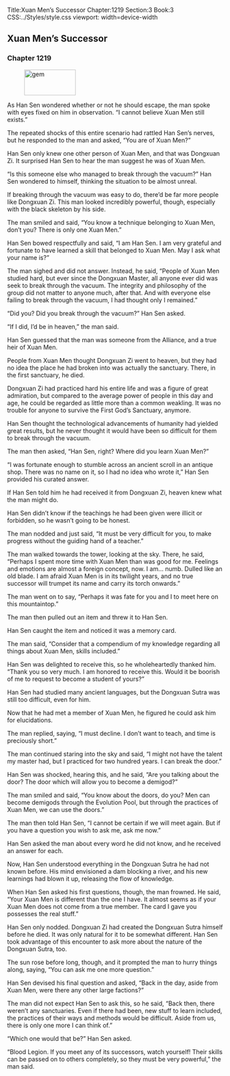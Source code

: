 Title:Xuan Men’s Successor 
Chapter:1219 
Section:3 
Book:3 
CSS:../Styles/style.css 
viewport: width=device-width
  
## Xuan Men’s Successor
### Chapter 1219 
<figure>
	<img src="../Images/gem.gif" alt="gem" id="gem" width="120" height="60" />
</figure>
  

  
  As Han Sen wondered whether or not he should escape, the man spoke with eyes fixed on him in observation. “I cannot believe Xuan Men still exists.”

The repeated shocks of this entire scenario had rattled Han Sen’s nerves, but he responded to the man and asked, “You are of Xuan Men?”

Han Sen only knew one other person of Xuan Men, and that was Dongxuan Zi. It surprised Han Sen to hear the man suggest he was of Xuan Men.

“Is this someone else who managed to break through the vacuum?” Han Sen wondered to himself, thinking the situation to be almost unreal.

If breaking through the vacuum was easy to do, there’d be far more people like Dongxuan Zi. This man looked incredibly powerful, though, especially with the black skeleton by his side.

The man smiled and said, “You know a technique belonging to Xuan Men, don’t you? There is only one Xuan Men.”

Han Sen bowed respectfully and said, “I am Han Sen. I am very grateful and fortunate to have learned a skill that belonged to Xuan Men. May I ask what your name is?”

The man sighed and did not answer. Instead, he said, “People of Xuan Men studied hard, but ever since the Dongxuan Master, all anyone ever did was seek to break through the vacuum. The integrity and philosophy of the group did not matter to anyone much, after that. And with everyone else failing to break through the vacuum, I had thought only I remained.”

“Did you? Did you break through the vacuum?” Han Sen asked.

“If I did, I’d be in heaven,” the man said.

Han Sen guessed that the man was someone from the Alliance, and a true heir of Xuan Men.

People from Xuan Men thought Dongxuan Zi went to heaven, but they had no idea the place he had broken into was actually the sanctuary. There, in the first sanctuary, he died.

Dongxuan Zi had practiced hard his entire life and was a figure of great admiration, but compared to the average power of people in this day and age, he could be regarded as little more than a common weakling. It was no trouble for anyone to survive the First God’s Sanctuary, anymore.

Han Sen thought the technological advancements of humanity had yielded great results, but he never thought it would have been so difficult for them to break through the vacuum.

The man then asked, “Han Sen, right? Where did you learn Xuan Men?”

“I was fortunate enough to stumble across an ancient scroll in an antique shop. There was no name on it, so I had no idea who wrote it,” Han Sen provided his curated answer.

If Han Sen told him he had received it from Dongxuan Zi, heaven knew what the man might do.

Han Sen didn’t know if the teachings he had been given were illicit or forbidden, so he wasn’t going to be honest.

The man nodded and just said, “It must be very difficult for you, to make progress without the guiding hand of a teacher.”

The man walked towards the tower, looking at the sky. There, he said, “Perhaps I spent more time with Xuan Men than was good for me. Feelings and emotions are almost a foreign concept, now. I am… numb. Dulled like an old blade. I am afraid Xuan Men is in its twilight years, and no true successor will trumpet its name and carry its torch onwards.”

The man went on to say, “Perhaps it was fate for you and I to meet here on this mountaintop.”

The man then pulled out an item and threw it to Han Sen.

Han Sen caught the item and noticed it was a memory card.

The man said, “Consider that a compendium of my knowledge regarding all things about Xuan Men, skills included.”

Han Sen was delighted to receive this, so he wholeheartedly thanked him. “Thank you so very much. I am honored to receive this. Would it be boorish of me to request to become a student of yours?”

Han Sen had studied many ancient languages, but the Dongxuan Sutra was still too difficult, even for him.

Now that he had met a member of Xuan Men, he figured he could ask him for elucidations.

The man replied, saying, “I must decline. I don’t want to teach, and time is preciously short.”

The man continued staring into the sky and said, “I might not have the talent my master had, but I practiced for two hundred years. I can break the door.”

Han Sen was shocked, hearing this, and he said, “Are you talking about the door? The door which will allow you to become a demigod?”

The man smiled and said, “You know about the doors, do you? Men can become demigods through the Evolution Pool, but through the practices of Xuan Men, we can use the doors.”

The man then told Han Sen, “I cannot be certain if we will meet again. But if you have a question you wish to ask me, ask me now.”

Han Sen asked the man about every word he did not know, and he received an answer for each.

Now, Han Sen understood everything in the Dongxuan Sutra he had not known before. His mind envisioned a dam blocking a river, and his new learnings had blown it up, releasing the flow of knowledge.

When Han Sen asked his first questions, though, the man frowned. He said, “Your Xuan Men is different than the one I have. It almost seems as if your Xuan Men does not come from a true member. The card I gave you possesses the real stuff.”

Han Sen only nodded. Dongxuan Zi had created the Dongxuan Sutra himself before he died. It was only natural for it to be somewhat different. Han Sen took advantage of this encounter to ask more about the nature of the Dongxuan Sutra, too.

The sun rose before long, though, and it prompted the man to hurry things along, saying, “You can ask me one more question.”

Han Sen devised his final question and asked, “Back in the day, aside from Xuan Men, were there any other large factions?”

The man did not expect Han Sen to ask this, so he said, “Back then, there weren’t any sanctuaries. Even if there had been, new stuff to learn included, the practices of their ways and methods would be difficult. Aside from us, there is only one more I can think of.”

“Which one would that be?” Han Sen asked.

“Blood Legion. If you meet any of its successors, watch yourself! Their skills can be passed on to others completely, so they must be very powerful,” the man said.
